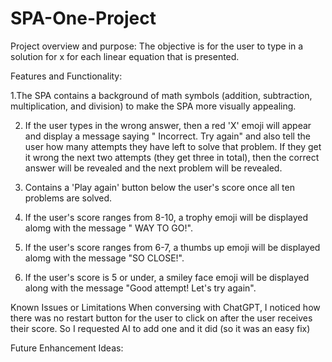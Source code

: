 # SPA-One-Project

Project overview and purpose:
The objective is for the user to type in a solution for x for each linear equation
that is presented. 

Features and Functionality: 

1.The SPA contains a background of math symbols (addition, subtraction, multiplication, and division) to make the SPA more visually appealing.

2. If the user types in the wrong answer, then a red 'X' emoji will appear and 
display a message saying " Incorrect. Try again" and also tell the user how many attempts they have left to solve that problem. If they get it wrong the next two attempts (they get three in total), then the correct answer will be revealed and  the next problem will be revealed. 

3. Contains a 'Play again' button below the user's score once all ten problems are solved. 
4. If the user's score ranges from 8-10, a trophy emoji will be displayed alomg 
with the message " WAY TO GO!".
5. If the user's score ranges from 6-7, a thumbs up emoji will be displayed alomg with the message "SO CLOSE!".
6. If the user's score is 5 or under, a smiley face emoji will be displayed along with the message "Good attempt! Let's try again".


Known Issues or Limitations 
When conversing with ChatGPT, I noticed how there was no restart button for the user to click on after the user receives their score. 
So I requested AI to add one and it did (so it was an easy fix) 

Future Enhancement Ideas: 







